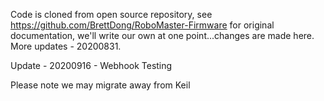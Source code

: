 ﻿Code is cloned from open source repository, see https://github.com/BrettDong/RoboMaster-Firmware for original documentation, we'll write our own at one point...changes are made here. More updates - 20200831.
 
 Update - 20200916 - Webhook Testing
 
 Please note we may migrate away from Keil
 
